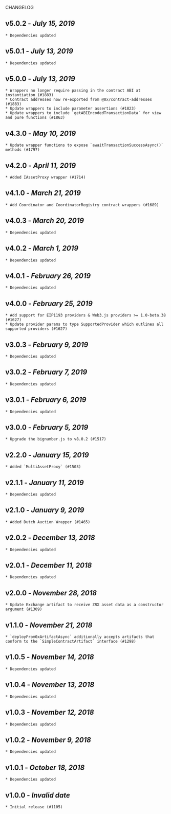 <!--
changelogUtils.file is auto-generated using the monorepo-scripts package. Don't edit directly.
Edit the package's CHANGELOG.json file only.
-->

CHANGELOG

## v5.0.2 - _July 15, 2019_

    * Dependencies updated

## v5.0.1 - _July 13, 2019_

    * Dependencies updated

## v5.0.0 - _July 13, 2019_

    * Wrappers no longer require passing in the contract ABI at instantiation (#1883)
    * Contract addresses now re-exported from @0x/contract-addresses (#1883)
    * Update wrappers to include parameter assertions (#1823)
    * Update wrappers to include `getABIEncodedTransactionData` for view and pure functions (#1863)

## v4.3.0 - _May 10, 2019_

    * Update wrapper functions to expose `awaitTransactionSuccessAsync()` methods (#1797)

## v4.2.0 - _April 11, 2019_

    * Added IAssetProxy wrapper (#1714)

## v4.1.0 - _March 21, 2019_

    * Add Coordinator and CoordinatorRegistry contract wrappers (#1689)

## v4.0.3 - _March 20, 2019_

    * Dependencies updated

## v4.0.2 - _March 1, 2019_

    * Dependencies updated

## v4.0.1 - _February 26, 2019_

    * Dependencies updated

## v4.0.0 - _February 25, 2019_

    * Add support for EIP1193 providers & Web3.js providers >= 1.0-beta.38 (#1627)
    * Update provider params to type SupportedProvider which outlines all supported providers (#1627)

## v3.0.3 - _February 9, 2019_

    * Dependencies updated

## v3.0.2 - _February 7, 2019_

    * Dependencies updated

## v3.0.1 - _February 6, 2019_

    * Dependencies updated

## v3.0.0 - _February 5, 2019_

    * Upgrade the bignumber.js to v8.0.2 (#1517)

## v2.2.0 - _January 15, 2019_

    * Added `MultiAssetProxy` (#1503)

## v2.1.1 - _January 11, 2019_

    * Dependencies updated

## v2.1.0 - _January 9, 2019_

    * Added Dutch Auction Wrapper (#1465)

## v2.0.2 - _December 13, 2018_

    * Dependencies updated

## v2.0.1 - _December 11, 2018_

    * Dependencies updated

## v2.0.0 - _November 28, 2018_

    * Update Exchange artifact to receive ZRX asset data as a constructor argument (#1309)

## v1.1.0 - _November 21, 2018_

    * `deployFrom0xArtifactAsync` additionally accepts artifacts that conform to the `SimpleContractArtifact` interface (#1298)

## v1.0.5 - _November 14, 2018_

    * Dependencies updated

## v1.0.4 - _November 13, 2018_

    * Dependencies updated

## v1.0.3 - _November 12, 2018_

    * Dependencies updated

## v1.0.2 - _November 9, 2018_

    * Dependencies updated

## v1.0.1 - _October 18, 2018_

    * Dependencies updated

## v1.0.0 - _Invalid date_

    * Initial release (#1105)
